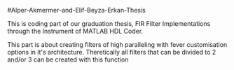 #Alper-Akmermer-and-Elif-Beyza-Erkan-Thesis

This is coding part of our graduation thesis,
FIR Filter Implementations through the Instrument of MATLAB HDL Coder.

This part is about creating filters of high paralleling with fever customisation options in it's architecture. Theretically all filters that can be divided to 2 and/or 3 can be created with this function

